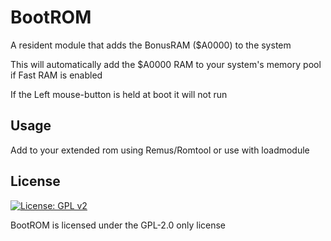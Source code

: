# BootROM

A resident module that adds the BonusRAM ($A0000) to the system

This will automatically add the $A0000 RAM to your system's memory pool if Fast RAM is enabled

If the Left mouse-button is held at boot it will not run

## Usage
Add to your extended rom using Remus/Romtool or use with loadmodule

## License
[![License: GPL v2](https://img.shields.io/badge/License-GPL_v2-blue.svg)](https://www.gnu.org/licenses/old-licenses/gpl-2.0.en.html)


BootROM is licensed under the GPL-2.0 only license